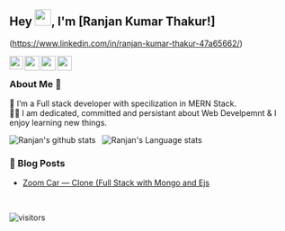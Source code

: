 <!-- - 👋 Hi, I’m Ranjan Kumar Thakur 
- 👀 I’m interested in ...Web Develpoment
- 🌱 I’m currently learning ...Full Stack Development
- 💞️ I’m looking to collaborate on ...
- 📫 How to reach me ...
- Email-  ranjankumar1757@gmail.com
- 

<!---
Ranjan1501/Ranjan1501 is a ✨ special ✨ repository because its `README.md` (this file) appears on your GitHub profile.
You can click the Preview link to take a look at your changes.
---> 

## Hey <img src="https://github.com/TheDudeThatCode/TheDudeThatCode/blob/master/Assets/Hi.gif" width="29px">, I'm [Ranjan Kumar Thakur!]
(https://www.linkedin.com/in/ranjan-kumar-thakur-47a65662/) 
<!--
**Ranjan/Ranjan1501** is a ✨ _special_ ✨ repository because its `README.md` (this file) appears on your GitHub profile.

Here are some ideas to get you started:

- 🔭 I’m currently working on ...
- 🌱 I’m currently learning ...
- 👯 I’m looking to collaborate on ...
- 🤔 I’m looking for help with ...
- 💬 Ask me about ...
- 📫 How to reach me: ...
- 😄 Pronouns: ...
- ⚡ Fun fact: ...
-->


<a href="https://www.linkedin.com/in/ranjan-kumar-thakur-47a65662/">
  <img align="left" width="24px" src="https://cdn.jsdelivr.net/npm/simple-icons@v3/icons/linkedin.svg"  />
</a>
<a href="https://twitter.com/Ranjank87465651">
  <img align="left" width="26px" src="https://cdn.jsdelivr.net/npm/simple-icons@v3/icons/twitter.svg" />
</a>
<a href="mailto:ranjankumar1757@gmail.com">
  <img align="left" width="26px" src="https://cdn.jsdelivr.net/npm/simple-icons@v3/icons/gmail.svg" />
</a>

<a href="https://medium.com/@ranjankumar1757">
  <img align="left" width="26px" src="https://cdn.jsdelivr.net/npm/simple-icons@v3/icons/medium.svg" />
</a>


<br />

### About Me 🚀
🌱 I’m a Full stack developer with specilization in MERN Stack. </br>
👨‍💻  I am dedicated, committed and persistant about Web Develpemnt & I enjoy learning new things. </br>




![Ranjan's github stats](https://github-readme-stats.vercel.app/api?username=Ranjan1501&show_icons=true&hide_border=true)&nbsp;&nbsp;
![Ranjan's Language stats](https://github-readme-stats-eight-theta.vercel.app/api/top-langs/?username=Ranjan1501&layout=compact&langs_count=8&hide_border=true)
<br />


### 📕 Blog Posts
- [Zoom Car — Clone (Full Stack with Mongo and Ejs](https://medium.com/geekculture/zoom-car-clone-full-stack-with-mongo-and-ejs-ceb717d4417e)
<!-- - [Add a README for your profile : GitHub feature](https://medium.com/@ranjankumar1757/add-a-readme-for-your-profile-github-feature-8f1ac11cb112) -->
<br/>

![visitors](https://visitor-badge.laobi.icu/badge?page_id=Ranjan1501.Ranjan1501)
